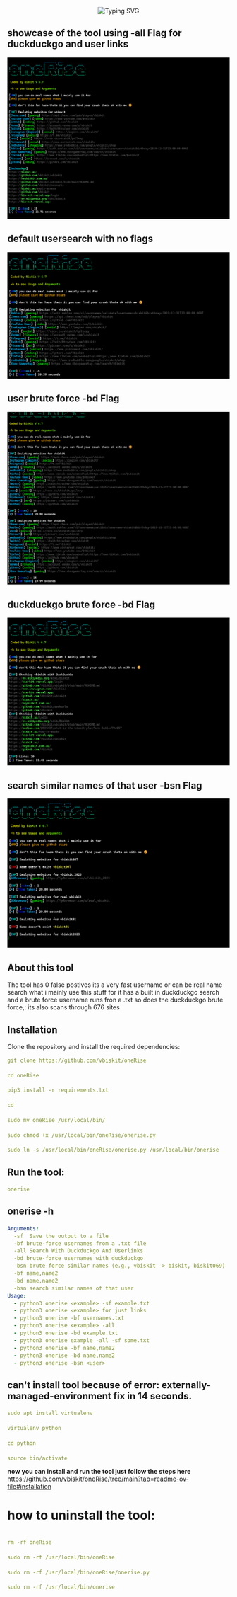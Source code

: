 <p align="center">
  <img src="https://readme-typing-svg.herokuapp.com?font=Fira+Code&size=21&pause=1000&color=F7F400&background=000000&width=435&lines=making+it+easy+to+read+fix+soon" alt="Typing SVG">
</p>

## showcase of the tool using -all Flag for duckduckgo and user links

![png](showtool.png)

## default usersearch with no flags 

![png](noFlags.png)

## user brute force -bd Flag 

![png](userbruteforce.png)

## duckduckgo brute force -bd Flag

![png](duckbruteforce.png)

## search similar names of that user -bsn Flag

![png](searchsimilarnames.png)

## About this tool

The tool has 0 false postives its a very fast username or can be real name search what i mainly use this stuff for it has a built in duckduckgo search and a brute force username runs fron a .txt so does the duckduckgo brute force,: its also scans through 676 sites

## Installation 
Clone the repository and install the required dependencies:  
```yaml
git clone https://github.com/vbiskit/oneRise

cd oneRise

pip3 install -r requirements.txt

cd

sudo mv oneRise /usr/local/bin/

sudo chmod +x /usr/local/bin/oneRise/onerise.py

sudo ln -s /usr/local/bin/oneRise/onerise.py /usr/local/bin/onerise
```
## Run the tool:
```yaml
onerise
```
## onerise -h

```yaml
Arguments:
  -sf  Save the output to a file
  -bf brute-force usernames from a .txt file
  -all Search With Duckduckgo And Userlinks
  -bd brute-force usernames with duckduckgo
  -bsn brute-force similar names (e.g., vbiskit -> biskit, biskit069)
  -bf name,name2
  -bd name,name2
  -bsn search similar names of that user
Usage:
  - python3 onerise <example> -sf example.txt
  - python3 onerise <example> for just links
  - python3 onerise -bf usernames.txt
  - python3 onerise <example> -all
  - python3 onerise -bd example.txt
  - python3 onerise example -all -sf some.txt
  - python3 onerise -bf name,name2
  - python3 onerise -bd name,name2
  - python3 onerise -bsn <user>
```
## can't install tool because of error: externally-managed-environment fix in 14 seconds.
```yaml
sudo apt install virtualenv

virtualenv python

cd python

source bin/activate
```
**now you can install and run the tool just follow the steps here**
https://github.com/vbiskit/oneRise/tree/main?tab=readme-ov-file#installation

# how to uninstall the tool:
```yaml

rm -rf oneRise

sudo rm -rf /usr/local/bin/oneRise

sudo rm -rf /usr/local/bin/oneRise/onerise.py

sudo rm -rf /usr/local/bin/onerise
